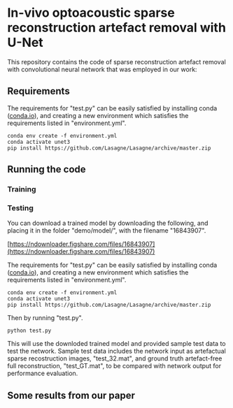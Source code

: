 # In-vivo optoacoustic sparse reconstruction artefact removal with U-Net 

This repository contains the code of sparse reconstruction artefact removal with convolutional neural network that was employed in our work:

## Requirements

The requirements for "test.py" can be easily satisfied by installing conda ([conda.io](conda.io)), and creating a new environment which satisfies the requirements listed in "environment.yml".

```
conda env create -f environment.yml
conda activate unet3
pip install https://github.com/Lasagne/Lasagne/archive/master.zip
```


## Running the code


### Training


### Testing

You can download a trained model by downloading the following, and placing it in the folder "demo/model/", with the filename "16843907".

[https://ndownloader.figshare.com/files/16843907](https://ndownloader.figshare.com/files/16843907)

The requirements for "test.py" can be easily satisfied by installing conda ([conda.io](conda.io)), and creating a new environment which satisfies the requirements listed in "environment.yml".

```
conda env create -f environment.yml
conda activate unet3
pip install https://github.com/Lasagne/Lasagne/archive/master.zip
```

Then by running "test.py".
```
python test.py
```
This will use the downloded trained model and provided sample test data to test the network. Sample test data includes the
network input as artefactual sparse recostruction images, "test_32.mat", and ground truth artefact-free full reconstruction, "test_GT.mat", to be compared with network 
output for performance evaluation.

## Some results from our paper
